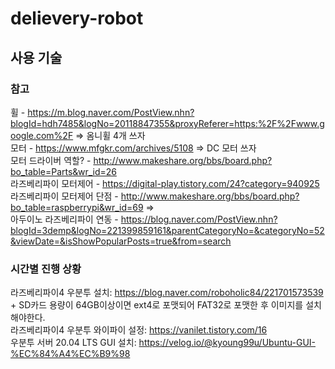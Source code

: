 # delievery-robot

## 사용 기술

### 참고
휠 - https://m.blog.naver.com/PostView.nhn?blogId=hdh7485&logNo=20118847355&proxyReferer=https:%2F%2Fwww.google.com%2F => 옴니휠 4개 쓰자  
모터 - https://www.mfgkr.com/archives/5108 => DC 모터 쓰자  
모터 드라이버 역할? - http://www.makeshare.org/bbs/board.php?bo_table=Parts&wr_id=26  
라즈베리파이 모터제어 - https://digital-play.tistory.com/24?category=940925  
라즈베리파이 모터제어 단점 - http://www.makeshare.org/bbs/board.php?bo_table=raspberrypi&wr_id=69 =>  
아두이노 라즈베리파이 연동 - https://blog.naver.com/PostView.nhn?blogId=3demp&logNo=221399859161&parentCategoryNo=&categoryNo=52&viewDate=&isShowPopularPosts=true&from=search  


### 시간별 진행 상황
라즈베리파이4 우분투 설치: https://blog.naver.com/roboholic84/221701573539  + SD카드 용량이 64GB이상이면 ext4로 포맷되어 FAT32로 포맷한 후 이미지를 설치해야한다.  
라즈베리파이4 우분투 와이파이 설정: https://vanilet.tistory.com/16  
우분투 서버 20.04 LTS GUI 설치: https://velog.io/@kyoung99u/Ubuntu-GUI-%EC%84%A4%EC%B9%98   
